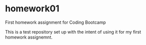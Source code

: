 # homework01
First homework assignment for Coding Bootcamp

This is a test repository set up with the intent of using it for my first homework assignemnt.
